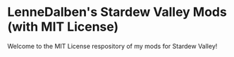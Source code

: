 # LenneDalben's Stardew Valley Mods (with MIT License)
Welcome to the MIT License respository of my mods for Stardew Valley!
